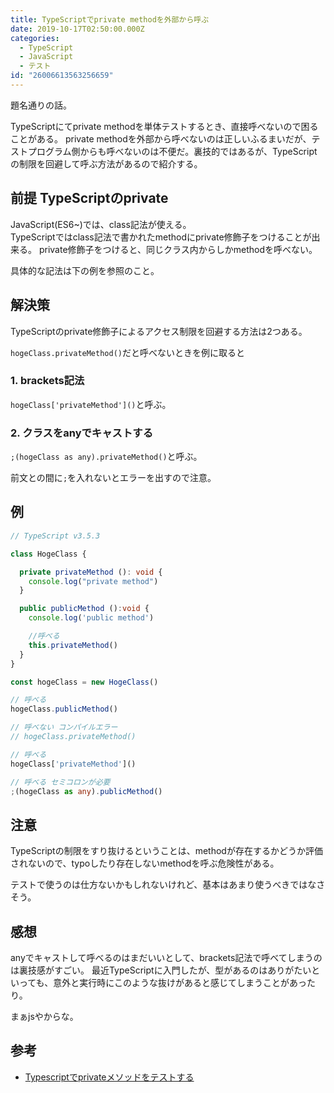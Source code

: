 ```yaml
---
title: TypeScriptでprivate methodを外部から呼ぶ
date: 2019-10-17T02:50:00.000Z
categories:
  - TypeScript
  - JavaScript
  - テスト
id: "26006613563256659"
---
```

題名通りの話。

TypeScriptにてprivate methodを単体テストするとき、直接呼べないので困ることがある。
private methodを外部から呼べないのは正しいふるまいだが、テストプログラム側からも呼べないのは不便だ。裏技的ではあるが、TypeScriptの制限を回避して呼ぶ方法があるので紹介する。

## 前提 TypeScriptのprivate

JavaScript(ES6~)では、class記法が使える。  
TypeScriptではclass記法で書かれたmethodにprivate修飾子をつけることが出来る。
private修飾子をつけると、同じクラス内からしかmethodを呼べない。

具体的な記法は下の例を参照のこと。

## 解決策

TypeScriptのprivate修飾子によるアクセス制限を回避する方法は2つある。  

`hogeClass.privateMethod()`だと呼べないときを例に取ると

### 1. brackets記法

`hogeClass['privateMethod']()`と呼ぶ。

### 2. クラスをanyでキャストする

`;(hogeClass as any).privateMethod()`と呼ぶ。

前文との間に`;`を入れないとエラーを出すので注意。

## 例

```ts
// TypeScript v3.5.3

class HogeClass {

  private privateMethod (): void {
    console.log("private method")
  }

  public publicMethod ():void {
    console.log('public method')

    //呼べる
    this.privateMethod()
  }
}

const hogeClass = new HogeClass()

// 呼べる
hogeClass.publicMethod()

// 呼べない コンパイルエラー
// hogeClass.privateMethod()

// 呼べる
hogeClass['privateMethod']()

// 呼べる セミコロンが必要
;(hogeClass as any).publicMethod()
```

## 注意

TypeScriptの制限をすり抜けるということは、methodが存在するかどうか評価されないので、typoしたり存在しないmethodを呼ぶ危険性がある。

テストで使うのは仕方ないかもしれないけれど、基本はあまり使うべきではなさそう。

## 感想

anyでキャストして呼べるのはまだいいとして、brackets記法で呼べてしまうのは裏技感がすごい。
最近TypeScriptに入門したが、型があるのはありがたいといっても、意外と実行時にこのような抜けがあると感じてしまうことがあったり。

まぁjsやからな。

## 参考

- [Typescriptでprivateメソッドをテストする](qiita.com/hitochan777/items/f68e77f13becd24e2691)
